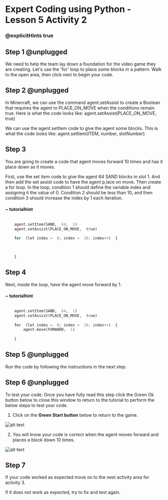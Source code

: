 # Expert Coding using Python - Lesson 5 Activity 2
### @explicitHints true

  

## Step 1 @unplugged

  We need to help the team lay down a foundation for the video game they are creating. Let's use the 'for' loop to place some blocks in a pattern. Walk to the open area, then click next to begin your code.



## Step 2 @unplugged

In Minecraft, we can use the command agent.setAssist to create a Boolean that requires the agent to PLACE_ON_MOVE when the conditions remain true. Here is what the code looks like:
agent.setAssist(PLACE_ON_MOVE, true)

We can use the agent.setItem code to give the agent some blocks.  This is what the code looks like:
agent.setItem(ITEM, number, slotNumber)

  

## Step 3

You are going to create a code that agent moves forward 10 times and has it place down as it moves. 

First, use the set item code to give the agent 64 SAND blocks in slot 1. And then add the set assist code to have the agent p,lace on move. 
Then create a for loop. In the loop, condition 1 should define the variable index and assigning it the value of 0. Condition 2 should be less than 10, and then condition 3 should increase the index by 1 each iteration.  


#### ~ tutorialhint
```python

    agent.setItem(SAND,  64,  1)
    agent.setAssist(PLACE_ON_MOVE,  true)
    
    for  (let index =  0; index <  10; index++)  {
    

    
    }

```

  

## Step 4

Next, inside the loop, have the agent move forward by 1. 

#### ~ tutorialhint
```python

    agent.setItem(SAND,  64,  1)
    agent.setAssist(PLACE_ON_MOVE,  true)
    
    for  (let index =  0; index <  10; index++)  {
        agent.move(FORWARD,  1)
    
    }

```



## Step 5 @unplugged

Run the code by following the instructions in the next step.  

  


## Step 6 @unplugged

To test your code:
Once you have fully read this step click the Green Ok button below to close this window to return to the tutorial to perform the below steps to test your code.

1. Click on the **Green Start button** below to return to the game.

  

![alt text](https://expertjs.codingcredentials.com/Lesson1/1.1/1.JPG?raw=true  "Start")
  

2. You will know your code is correct when the agent moves forward and places a block down 10 times.
  
 ![alt text](https://expertjs.codingcredentials.com/Lesson5/5.1/5.2.jpg?raw=true  "Completed") 


## Step 7

If your code worked as expected move on to the next activity area for activity 3. 
  
If it does not work as expected, try to fix and test again.